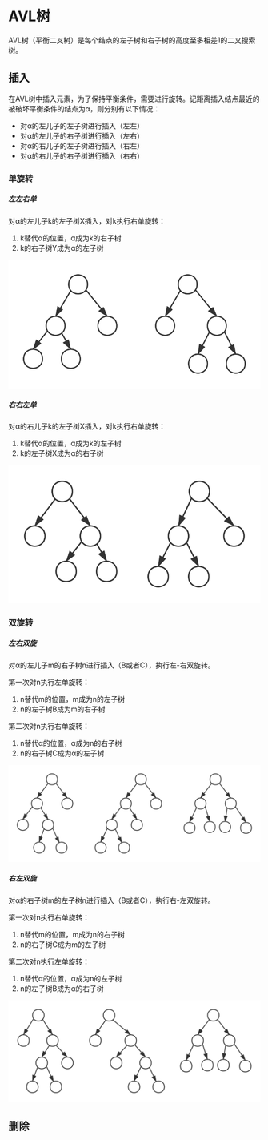 # AVL树

AVL树（平衡二叉树）是每个结点的左子树和右子树的高度至多相差1的二叉搜索树。

## 插入

在AVL树中插入元素，为了保持平衡条件，需要进行旋转。记距离插入结点最近的被破坏平衡条件的结点为α，则分别有以下情况：
- 对α的左儿子的左子树进行插入（左左）
- 对α的左儿子的右子树进行插入（左右）
- 对α的右儿子的左子树进行插入（右左）
- 对α的右儿子的右子树进行插入（右右）

### 单旋转

##### 左左右单

对α的左儿子k的左子树X插入，对k执行右单旋转：
1. k替代α的位置，α成为k的右子树
2. k的右子树Y成为α的左子树

![](1.svg)

##### 右右左单

对α的右儿子k的左子树X插入，对k执行右单旋转：
1. k替代α的位置，α成为k的左子树
2. k的左子树X成为α的右子树

![](2.svg)

### 双旋转

##### 左右双旋

对α的左儿子m的右子树n进行插入（B或者C），执行左-右双旋转。

第一次对n执行左单旋转：
1. n替代m的位置，m成为n的左子树
2. n的左子树B成为m的右子树

第二次对n执行右单旋转：
1. n替代α的位置，α成为n的右子树
2. n的右子树C成为α的左子树

![](3.svg)


##### 右左双旋

对α的右子树m的左子树n进行插入（B或者C），执行右-左双旋转。

第一次对n执行右单旋转：
1. n替代m的位置，m成为n的右子树
2. n的右子树C成为m的左子树

第二次对n执行左单旋转：
1. n替代α的位置，α成为n的左子树
2. n的左子树B成为α的右子树

![](4.svg)

## 删除
